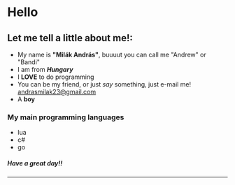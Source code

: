 
# Hello



## Let me tell a little about me!:
- My name is **"Milák András"**, buuuut you can call me "Andrew"  or  "Bandi"
- I am from ***Hungary***
- I **LOVE** to do programming
- You can be my friend, or just *say* something, just e-mail me! andrasmilak23@gmail.com
- A **boy** 

### My main **programming** languages

- lua
- c#
- go



<h5>
  Have a great day!!
</h5>

<hr>
